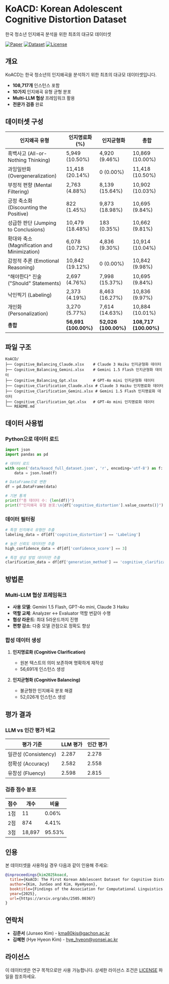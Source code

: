 # KoACD: Korean Adolescent Cognitive Distortion Dataset

한국 청소년 인지왜곡 분석을 위한 최초의 대규모 데이터셋

[![Paper](https://img.shields.io/badge/Paper-arXiv-red.svg)](#)
[![Dataset](https://img.shields.io/badge/Dataset-108K-blue.svg)](#)
[![License](https://img.shields.io/badge/License-CC_BY_4.0-green.svg)](#)

## 개요

KoACD는 한국 청소년의 인지왜곡을 분석하기 위한 최초의 대규모 데이터셋입니다. 

- **108,717개** 인스턴스 포함
- **10가지** 인지왜곡 유형 균형 분포
- **Multi-LLM 협상** 프레임워크 활용
- **전문가 검증** 완료

## 데이터셋 구성

| 인지왜곡 유형 | 인지명료화 (%) | 인지균형화 | 총합 |
|-------------|---------------|----------|-----|
| 흑백사고 (All-or-Nothing Thinking) | 5,949 (10.50%) | 4,920 (9.46%) | 10,869 (10.00%) |
| 과잉일반화 (Overgeneralization) | 11,418 (20.14%) | 0 (0.00%) | 11,418 (10.50%) |
| 부정적 편향 (Mental Filtering) | 2,763 (4.88%) | 8,139 (15.64%) | 10,902 (10.03%) |
| 긍정 축소화 (Discounting the Positive) | 822 (1.45%) | 9,873 (18.98%) | 10,695 (9.84%) |
| 성급한 판단 (Jumping to Conclusions) | 10,479 (18.48%) | 183 (0.35%) | 10,662 (9.81%) |
| 확대와 축소 (Magnification and Minimization) | 6,078 (10.72%) | 4,836 (9.30%) | 10,914 (10.04%) |
| 감정적 추론 (Emotional Reasoning) | 10,842 (19.12%) | 0 (0.00%) | 10,842 (9.98%) |
| "해야한다" 진술 ("Should" Statements) | 2,697 (4.76%) | 7,998 (15.37%) | 10,695 (9.84%) |
| 낙인찍기 (Labeling) | 2,373 (4.19%) | 8,463 (16.27%) | 10,836 (9.97%) |
| 개인화 (Personalization) | 3,270 (5.77%) | 7,614 (14.63%) | 10,884 (10.01%) |
| **총합** | **56,691 (100.00%)** | **52,026 (100.00%)** | **108,717 (100.00%)** |

## 파일 구조

```
KoACD/
├── Cognitive_Balancing_Claude.xlsx    # Claude 3 Haiku 인지균형화 데이터
├── Cognitive_Balancing_Gemini.xlsx    # Gemini 1.5 Flash 인지균형화 데이터
├── Cognitive_Balancing_Gpt.xlsx       # GPT-4o mini 인지균형화 데이터
├── Cognitive_Clarification_Claude.xlsx # Claude 3 Haiku 인지명료화 데이터
├── Cognitive_Clarification_Gemini.xlsx # Gemini 1.5 Flash 인지명료화 데이터
├── Cognitive_Clarification_Gpt.xlsx   # GPT-4o mini 인지명료화 데이터
└── README.md
```

## 데이터 사용법

### Python으로 데이터 로드

```python
import json
import pandas as pd

# 데이터 로드
with open('data/koacd_full_dataset.json', 'r', encoding='utf-8') as f:
    data = json.load(f)

# DataFrame으로 변환
df = pd.DataFrame(data)

# 기본 통계
print(f"총 데이터 수: {len(df)}")
print(f"인지왜곡 유형 분포:\n{df['cognitive_distortion'].value_counts()}")
```

### 데이터 필터링

```python
# 특정 인지왜곡 유형만 추출
labeling_data = df[df['cognitive_distortion'] == 'Labeling']

# 높은 신뢰도 데이터만 추출
high_confidence_data = df[df['confidence_score'] == 3]

# 특정 생성 방법 데이터만 추출
clarification_data = df[df['generation_method'] == 'cognitive_clarification']
```

## 방법론

### Multi-LLM 협상 프레임워크

- **사용 모델**: Gemini 1.5 Flash, GPT-4o mini, Claude 3 Haiku
- **역할 교체**: Analyzer ↔ Evaluator 역할 번갈아 수행
- **협상 라운드**: 최대 5라운드까지 진행
- **편향 감소**: 다중 모델 관점으로 정확도 향상

### 합성 데이터 생성

1. **인지명료화 (Cognitive Clarification)**
   - 원본 텍스트의 의미 보존하며 명확하게 재작성
   - 56,691개 인스턴스 생성

2. **인지균형화 (Cognitive Balancing)**
   - 불균형한 인지왜곡 분포 해결
   - 52,026개 인스턴스 생성

## 평가 결과

### LLM vs 인간 평가 비교

| 평가 기준 | LLM 평가 | 인간 평가 |
|----------|----------|----------|
| 일관성 (Consistency) | 2.287 | 2.278 |
| 정확성 (Accuracy) | 2.582 | 2.558 |
| 유창성 (Fluency) | 2.598 | 2.815 |

### 검증 점수 분포

| 점수 | 개수 | 비율 |
|-----|-----|-----|
| 1점 | 11 | 0.06% |
| 2점 | 874 | 4.41% |
| 3점 | 18,897 | 95.53% |

## 인용

본 데이터셋을 사용하실 경우 다음과 같이 인용해 주세요:

```bibtex
@inproceedings{kim2025koacd,
  title={KoACD: The First Korean Adolescent Dataset for Cognitive Distortion Analysis},
  author={Kim, JunSeo and Kim, HyeHyeon},
  booktitle={Findings of the Association for Computational Linguistics: EMNLP 2025},
  year={2025},
  url={https://arxiv.org/abs/2505.00367}
}
```

## 연락처

- **김준서** (Junseo Kim) - kma80kjs@gachon.ac.kr
- **김혜현** (Hye Hyeon Kim) - hye_hyeon@yonsei.ac.kr

## 라이선스

이 데이터셋은 연구 목적으로만 사용 가능합니다. 상세한 라이선스 조건은 [LICENSE](LICENSE) 파일을 참조하세요.

